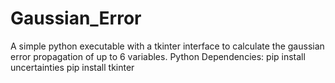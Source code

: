 # Gaussian_Error
A simple python executable with a tkinter interface to calculate the gaussian error propagation of up to 6 variables.
Python Dependencies:
pip install uncertainties
pip install tkinter

